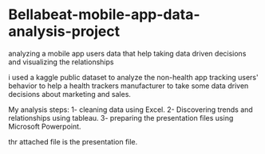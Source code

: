 # Bellabeat-mobile-app-data-analysis-project
analyzing a mobile app users data that help taking data driven decisions and visualizing the relationships

i used a kaggle public dataset to analyze the non-health app tracking users' behavior to help a health trackers manufacturer to take some data driven decisions about marketing and sales.

My analysis steps:
  1- cleaning data using Excel.
  2- Discovering trends and relationships using tableau.
  3- preparing the presentation files using Microsoft Powerpoint.
  
  thr attached file is the presentation file.
